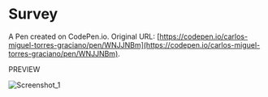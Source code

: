 # Survey

A Pen created on CodePen.io. Original URL: [https://codepen.io/carlos-miguel-torres-graciano/pen/WNJJNBm](https://codepen.io/carlos-miguel-torres-graciano/pen/WNJJNBm).

PREVIEW

![Screenshot_1](https://user-images.githubusercontent.com/46830962/193385610-cd145bae-dcd6-4a05-804f-1079addc6db1.png)
